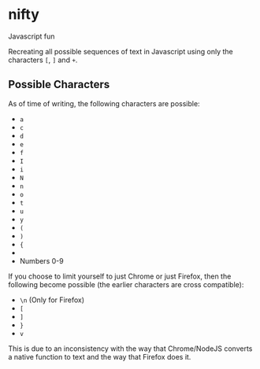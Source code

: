 # nifty

Javascript fun

Recreating all possible sequences of text in Javascript using only the characters `[`, `]` and `+`.

## Possible Characters

As of time of writing, the following characters are possible:
- `a`
- `c`
- `d`
- `e`
- `f`
- `I`
- `i`
- `N`
- `n`
- `o`
- `t`
- `u`
- `y`
- `(`
- `)`
- `{`
- ` `
- Numbers 0-9

If you choose to limit yourself to just Chrome or just Firefox, then the following become possible (the earlier characters are cross compatible):
- `\n` (Only for Firefox)
- `[`
- `]`
- `}`
- `v`

This is due to an inconsistency with the way that Chrome/NodeJS converts a native function to text and the way that Firefox does it.
